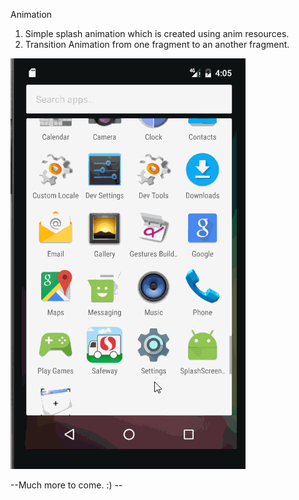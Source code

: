 Animation
1. Simple splash animation which is created using anim resources.
2. Transition Animation from one fragment to an another fragment.

![](https://github.com/vimalathithanr/Animation/blob/master/Screenshot.gif)


--Much more to come. :) --
